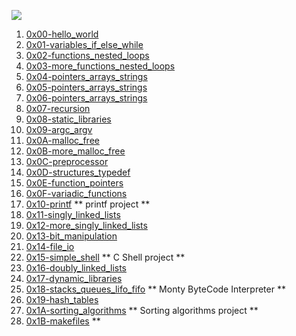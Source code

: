 ![](https://github.com/manonaSamir/manonaSamir/blob/main/menna.png)
1. [0x00-hello_world](./alx-low_level_programming/0x00-hello_world)
2. [0x01-variables_if_else_while](./alx-low_level_programming/0x01-variables_if_else_while)
3. [0x02-functions_nested_loops](./alx-low_level_programming/0x02-functions_nested_loops)
4. [0x03-more_functions_nested_loops](./alx-low_level_programming/0x03-more_functions_nested_loops)
5. [0x04-pointers_arrays_strings](./alx-low_level_programming/0x04-pointers_arrays_strings)
6. [0x05-pointers_arrays_strings](./alx-low_level_programming/0x05-pointers_arrays_strings)
7. [0x06-pointers_arrays_strings](./alx-low_level_programming/0x06-pointers_arrays_strings)
8. [0x07-recursion](./alx-low_level_programming/0x07-recursion)
9. [0x08-static_libraries](./alx-low_level_programming/0x08-static_libraries)
10. [0x09-argc_argv](./alx-low_level_programming/0x09-argc_argv)
11. [0x0A-malloc_free](./alx-low_level_programming/0x0A-malloc_free)
12. [0x0B-more_malloc_free](./alx-low_level_programming/0x0B-more_malloc_free)
13. [0x0C-preprocessor](./alx-low_level_programming/0x0C-preprocessor)
14. [0x0D-structures_typedef](./alx-low_level_programming/0x0D-structures_typedef)
15. [0x0E-function_pointers](./alx-low_level_programming/0x0E-function_pointers)
16. [0x0F-variadic_functions](./alx-low_level_programming/0x0F-variadic_functions)
17. [0x10-printf](https://github.com/manonaSamir/printf) ** printf project **
18. [0x11-singly_linked_lists](./alx-low_level_programming/0x11-singly_linked_lists)
19. [0x12-more_singly_linked_lists](./alx-low_level_programming/0x12-more_singly_linked_lists)
20. [0x13-bit_manipulation](./alx-low_level_programming/0x13-bit_manipulation)
21. [0x14-file_io](./alx-low_level_programming/0x14-file_io)
22. [0x15-simple_shell](https://github.com/manonaSamir/simple_shell) ** C Shell project **
23. [0x16-doubly_linked_lists](./0x16-doubly_linked_lists)
24. [0x17-dynamic_libraries](./0x17-dynamic_libraries)
25. [0x18-stacks_queues_lifo_fifo](https://github.com/ibeckermayer/monty) ** Monty ByteCode Interpreter **
26. [0x19-hash_tables](./0x19-hash_tables)
27. [0x1A-sorting_algorithms](./0x1A-sorting_algorithms) ** Sorting algorithms project **
28. [0x1B-makefiles](./0x1B-makefiles) **

